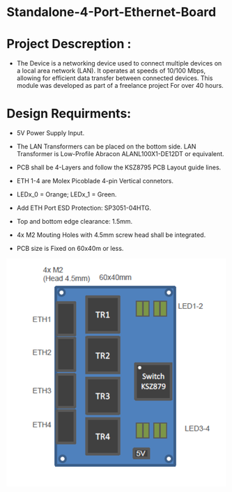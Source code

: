 # Standalone-4-Port-Ethernet-Board

# Project Descreption : 

* The Device is a networking device used to connect multiple devices on a local area network (LAN). It operates at speeds of 10/100 Mbps, allowing for efficient data transfer between connected devices. This module was developed
as part of a freelance project For over 40 hours.

 # Design Requirments: 

* 5V Power Supply Input.

* The LAN Transformers can be placed on the bottom side. LAN Transformer is Low-Profile Abracon ALANL100X1-DE12DT or equivalent.

* PCB shall be 4-Layers and follow the KSZ8795 PCB Layout guide lines.

* ETH 1-4 are Molex Picoblade 4-pin Vertical connetors.

* LEDx_0 = Orange; LEDx_1 = Green.

* Add ETH Port ESD Protection: SP3051-04HTG.

* Top and bottom edge clearance: 1.5mm.

* 4x M2 Mouting Holes with 4.5mm screw head shall be integrated.

* PCB size is Fixed on 60x40m or less.

<p align="center"><img src="https://github.com/ghassen1997/Standalone-4-Port-Ethernet-Board/blob/main/Assets/Ethernet%20Switch.PNG" width="800" heigth="600"/></p>



















